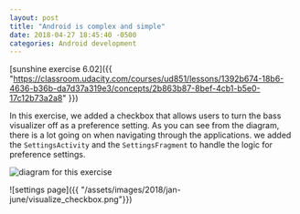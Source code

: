 ```yaml
---
layout: post
title: "Android is complex and simple"
date: 2018-04-27 18:45:40 -0500
categories: Android development
---
```


[sunshine exercise 6.02]({{ "https://classroom.udacity.com/courses/ud851/lessons/1392b674-18b6-4636-b36b-da7d37a319e3/concepts/2b863b87-8bef-4cb1-b5e0-17c12b73a2a8" }})

In this exercise, we added a checkbox that allows users to turn the bass visualizer off as a preference setting. As you can see from the diagram, there is a lot going on when navigating through the applications. we added the `SettingsActivity` and the `SettingsFragment` to handle the logic for preference settings.

![diagram for this exercise]({{"/assets/images/2018/jan-june/visualize_diagram_checkbox.png"}})

![settings page]({{ "/assets/images/2018/jan-june/visualize_checkbox.png"}})
